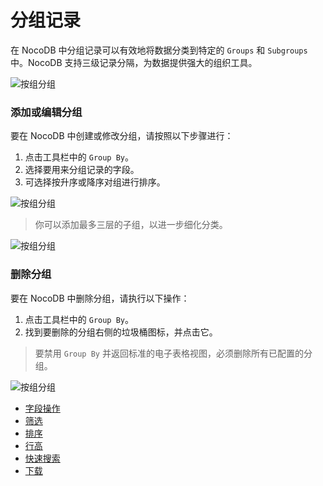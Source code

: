 # 分组记录

在 NocoDB 中分组记录可以有效地将数据分类到特定的 `Groups` 和 `Subgroups` 中。NocoDB 支持三级记录分隔，为数据提供强大的组织工具。

![按组分组](https://docs.nocodb.com/assets/images/group-by-1-9fca54ae46eb7c74e888a44d49416e9c.png)

### 添加或编辑分组

要在 NocoDB 中创建或修改分组，请按照以下步骤进行：

1. 点击工具栏中的 `Group By`。
2. 选择要用来分组记录的字段。
3. 可选择按升序或降序对组进行排序。

![按组分组](https://docs.nocodb.com/assets/images/group-by-create-903d7ed5fc17d47bcf49b5c84f201f80.png)

> 你可以添加最多三层的子组，以进一步细化分类。

![按组分组](https://docs.nocodb.com/assets/images/group-by-nested-68c0f8159f38c76343ee6905c701fd5e.png)

### 删除分组

要在 NocoDB 中删除分组，请执行以下操作：

1. 点击工具栏中的 `Group By`。
2. 找到要删除的分组右侧的垃圾桶图标，并点击它。

> 要禁用 `Group By` 并返回标准的电子表格视图，必须删除所有已配置的分组。

![按组分组](https://docs.nocodb.com/assets/images/group-by-delete-2bb963126a68838d8c7dc51e7cf139bb.png)

-   [字段操作](https://docs.nocodb.com/table-operations/field-operations)
-   [筛选](https://docs.nocodb.com/table-operations/filter)
-   [排序](https://docs.nocodb.com/table-operations/sort)
-   [行高](https://docs.nocodb.com/table-operations/row-height)
-   [快速搜索](https://docs.nocodb.com/table-operations/search)
-   [下载](https://docs.nocodb.com/table-operations/download)